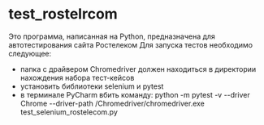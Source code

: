 # test_rostelrcom
Это программа, написанная на Python, предназначена для автотестирования сайта Ростелеком
Для запуска тестов необходимо следующее:
  - папка с драйвером Chromedriver должен находиться в директории нахождения набора тест-кейсов
  - установить библиотеки selenium и pytest
  - в терминале PyCharm вбить команду: python -m pytest -v --driver Chrome --driver-path /Chromedriver/chromedriver.exe test_selenium_rostelecom.py

